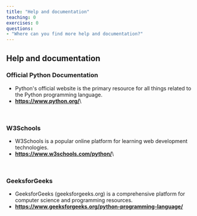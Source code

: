 ```yaml
---
title: "Help and documentation"
teaching: 0
exercises: 0
questions:
- "Where can you find more help and documentation?"
---
```

## Help and documentation

### Official Python Documentation
*   Python's official website is the primary resource for all things related to the Python programming language.
*   <a href="https://www.python.org/" target="_blank"><b>https://www.python.org/</b></a>\
<br/>

### W3Schools
*   W3Schools is a popular online platform for learning web development technologies.
*   <a href="https://www.w3schools.com/python/" target="_blank"><b>https://www.w3schools.com/python/</b></a>\
<br/>

### GeeksforGeeks
*   GeeksforGeeks (geeksforgeeks.org) is a comprehensive platform for computer science and programming resources.
*   <a href="https://www.geeksforgeeks.org/python-programming-language/" target="_blank"><b>https://www.geeksforgeeks.org/python-programming-language/</b></a>

<br/>